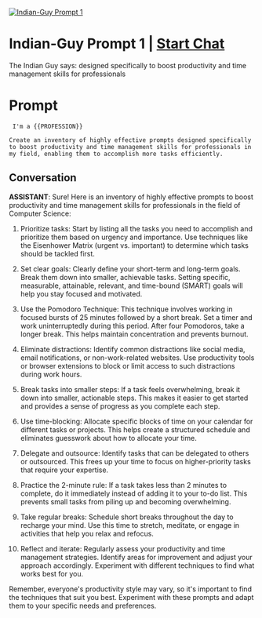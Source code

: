 
[![Indian-Guy Prompt 1](https://flow-user-images.s3.us-west-1.amazonaws.com/prompt/toswrYSB-2Y3NRDlFDjHf/1690128178739)](https://gptcall.net/chat.html?data=%7B%22contact%22%3A%7B%22id%22%3A%22toswrYSB-2Y3NRDlFDjHf%22%2C%22flow%22%3Atrue%7D%7D)
# Indian-Guy Prompt 1 | [Start Chat](https://gptcall.net/chat.html?data=%7B%22contact%22%3A%7B%22id%22%3A%22toswrYSB-2Y3NRDlFDjHf%22%2C%22flow%22%3Atrue%7D%7D)
The Indian Guy says: designed specifically to boost productivity and time management skills for professionals

# Prompt

```
 I'm a {{PROFESSION}}

Create an inventory of highly effective prompts designed specifically to boost productivity and time management skills for professionals in my field, enabling them to accomplish more tasks efficiently.
```

## Conversation

**ASSISTANT**: Sure! Here is an inventory of highly effective prompts to boost productivity and time management skills for professionals in the field of Computer Science:



1. Prioritize tasks: Start by listing all the tasks you need to accomplish and prioritize them based on urgency and importance. Use techniques like the Eisenhower Matrix (urgent vs. important) to determine which tasks should be tackled first.



2. Set clear goals: Clearly define your short-term and long-term goals. Break them down into smaller, achievable tasks. Setting specific, measurable, attainable, relevant, and time-bound (SMART) goals will help you stay focused and motivated.



3. Use the Pomodoro Technique: This technique involves working in focused bursts of 25 minutes followed by a short break. Set a timer and work uninterruptedly during this period. After four Pomodoros, take a longer break. This helps maintain concentration and prevents burnout.



4. Eliminate distractions: Identify common distractions like social media, email notifications, or non-work-related websites. Use productivity tools or browser extensions to block or limit access to such distractions during work hours.



5. Break tasks into smaller steps: If a task feels overwhelming, break it down into smaller, actionable steps. This makes it easier to get started and provides a sense of progress as you complete each step.



6. Use time-blocking: Allocate specific blocks of time on your calendar for different tasks or projects. This helps create a structured schedule and eliminates guesswork about how to allocate your time.



7. Delegate and outsource: Identify tasks that can be delegated to others or outsourced. This frees up your time to focus on higher-priority tasks that require your expertise.



8. Practice the 2-minute rule: If a task takes less than 2 minutes to complete, do it immediately instead of adding it to your to-do list. This prevents small tasks from piling up and becoming overwhelming.



9. Take regular breaks: Schedule short breaks throughout the day to recharge your mind. Use this time to stretch, meditate, or engage in activities that help you relax and refocus.



10. Reflect and iterate: Regularly assess your productivity and time management strategies. Identify areas for improvement and adjust your approach accordingly. Experiment with different techniques to find what works best for you.



Remember, everyone's productivity style may vary, so it's important to find the techniques that suit you best. Experiment with these prompts and adapt them to your specific needs and preferences.


